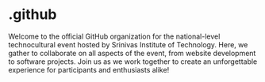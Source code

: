 # .github
Welcome to the official GitHub organization for the national-level technocultural event hosted by Srinivas Institute of Technology. Here, we gather to collaborate on all aspects of the event, from website development to software projects. Join us as we work together to create an unforgettable experience for participants and enthusiasts alike!
